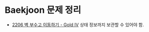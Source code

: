 # Baekjoon 문제 정리

- [2206 벽 부수고 이동하기 - Gold IV](https://www.acmicpc.net/problem/2206)
상태 정보까지 보관할 수 있어야 함.